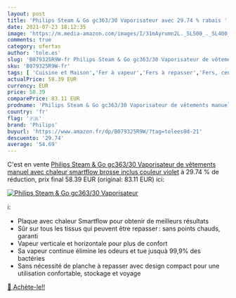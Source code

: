 ```yaml
---
layout: post
title: 'Philips Steam & Go gc363/30 Vaporisateur avec 29.74 % rabais '
date: 2021-07-23 18:12:35
image: 'https://m.media-amazon.com/images/I/31mAyrumn2L._SL500_._SL400_.jpg'
comments: true
category: ofertas
author: 'tole.es'
slug: 'B079325R9W-fr Philips Steam & Go gc363/30 Vaporisateur de vêtements...'
sku: 'B079325R9W-fr'
tags: [ 'Cuisine et Maison','Fer à vapeur','Fers à repasser','Fers, centrales vapeur et accessoires','philips', ]
actualPrice: 58.39 EUR
currency: EUR
price: 58.39
comparePrice: 83.11 EUR
prodname: 'Philips Steam & Go gc363/30 Vaporisateur de vêtements manuel  avec chaleur smartflow  brosse inclus  couleur violet'
country: 'fr'
flag: '🇫🇷'
brand: 'Philips'
buyurl: 'https://www.amazon.fr/dp/B079325R9W/?tag=tolees0d-21'
descuento: '29.74'
average: '54.69'
---
```


C'est en vente [Philips Steam & Go gc363/30 Vaporisateur de vêtements manuel  avec chaleur smartflow  brosse inclus  couleur violet](https://www.amazon.fr/dp/B079325R9W/?tag=tolees0d-21)  à  29.74 % de réduction, prix final  58.39 EUR (original: 83.11 EUR) ici:

[![Philips Steam & Go gc363/30 Vaporisateur](https://m.media-amazon.com/images/I/31mAyrumn2L._SL500_._SL400_.jpg)](https://www.amazon.fr/dp/B079325R9W/?tag=tolees0d-21)

ℹ️:

- Plaque avec chaleur Smartflow pour obtenir de meilleurs résultats
- Sûr sur tous les tissus qui peuvent être repasser : sans points chauds, garanti
- Vapeur verticale et horizontale pour plus de confort
- Sa vapeur continue élimine les odeurs et tue jusquà 99,9% des bactéries
- Sans nécessité de planche à repasser avec design compact pour une utilisation confortable, stockage et voyage

[🛒 Achète-le!!](https://www.amazon.fr/dp/B079325R9W/?tag=tolees0d-21)
